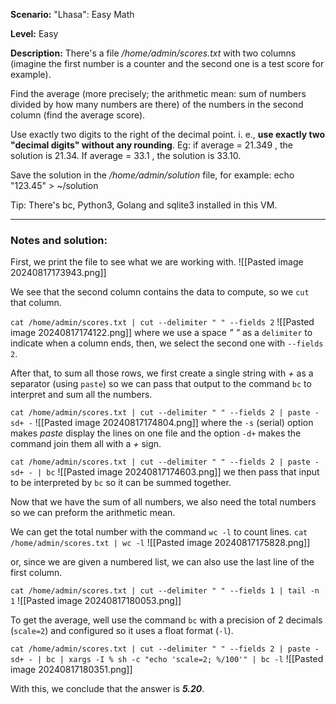 **Scenario:** "Lhasa": Easy Math

**Level:** Easy

**Description:** There's a file _/home/admin/scores.txt_ with two columns (imagine the first number is a counter and the second one is a test score for example).  
  
Find the average (more precisely; the arithmetic mean: sum of numbers divided by how many numbers are there) of the numbers in the second column (find the average score).  
  
Use exactly two digits to the right of the decimal point. i. e., **use exactly two "decimal digits" without any rounding**. Eg: if average = 21.349 , the solution is 21.34. If average = 33.1 , the solution is 33.10.  
  
Save the solution in the _/home/admin/solution_ file, for example: echo "123.45" > ~/solution  
  
Tip: There's bc, Python3, Golang and sqlite3 installed in this VM.

---
### Notes and solution:
First, we print the file to see what we are working with.
![[Pasted image 20240817173943.png]]

We see that the second column contains the data to compute, so we `cut` that column.

`cat /home/admin/scores.txt | cut --delimiter " " --fields 2`
![[Pasted image 20240817174122.png]]
where we use a space _" "_ as a `delimiter` to indicate when a column ends, then, we select the second one with `--fields 2`.

After that, to sum all those rows, we first create a single string with _+_ as a separator (using `paste`) so we can pass that output to the command `bc` to interpret and sum all the numbers.

`cat /home/admin/scores.txt | cut --delimiter " " --fields 2 | paste -sd+ -`
![[Pasted image 20240817174804.png]]
where the `-s` (serial) option makes _paste_ display the lines on one file and the option `-d+` makes the command join them all with a _+_ sign.

`cat /home/admin/scores.txt | cut --delimiter " " --fields 2 | paste -sd+ - | bc`
![[Pasted image 20240817174603.png]]
we then pass that input to be interpreted by `bc` so it can be summed together.

Now that we have the sum of all numbers, we also need the total numbers so we can preform the arithmetic  mean.

We can get the total number with the command `wc -l` to count lines.
`cat /home/admin/scores.txt | wc -l`
![[Pasted image 20240817175828.png]]

or, since we are given a numbered list, we can also use the last line of the first column.

`cat /home/admin/scores.txt | cut --delimiter " " --fields 1 | tail -n 1`
![[Pasted image 20240817180053.png]]

To get the average, well use the command `bc` with a precision of 2 decimals (`scale=2`) and configured so it uses a float format (`-l`).

`cat /home/admin/scores.txt | cut --delimiter " " --fields 2 | paste -sd+ - | bc | xargs -I % sh -c "echo 'scale=2; %/100'" | bc -l`
![[Pasted image 20240817180351.png]]

With this, we conclude that the answer is ___5.20___.


